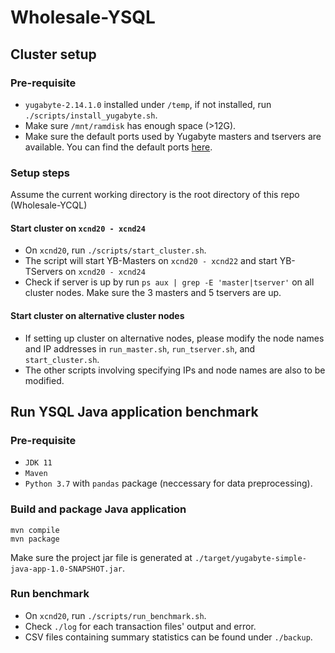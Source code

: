 # Wholesale-YSQL

## Cluster setup
### Pre-requisite
- `yugabyte-2.14.1.0` installed under `/temp`, if not installed, run `./scripts/install_yugabyte.sh`.
- Make sure `/mnt/ramdisk` has enough space (>12G).
- Make sure the default ports used by Yugabyte masters and tservers are available. You can find the default ports [here](https://docs.yugabyte.com/preview/reference/configuration/default-ports/).

### Setup steps
Assume the current working directory is the root directory of this repo (Wholesale-YCQL)
#### Start cluster on `xcnd20 - xcnd24`
- On `xcnd20`, run `./scripts/start_cluster.sh`.
- The script will start YB-Masters on `xcnd20 - xcnd22` and start YB-TServers on `xcnd20 - xcnd24`
- Check if server is up by run `ps aux | grep -E 'master|tserver'` on all cluster nodes. Make sure the 3 masters and 5 tservers are up.
#### Start cluster on alternative cluster nodes
- If setting up cluster on alternative nodes, please modify the node names and IP addresses in `run_master.sh`, `run_tserver.sh`, and `start_cluster.sh`.
- The other scripts involving specifying IPs and node names are also to be modified.

## Run YSQL Java application benchmark
### Pre-requisite
- `JDK 11`
- `Maven`
- `Python 3.7` with `pandas` package (neccessary for data preprocessing).

### Build and package Java application
```
mvn compile
mvn package
```
Make sure the project jar file is generated at `./target/yugabyte-simple-java-app-1.0-SNAPSHOT.jar`.

### Run benchmark
- On `xcnd20`, run `./scripts/run_benchmark.sh`.
- Check `./log` for each transaction files' output and error.
- CSV files containing summary statistics can be found under `./backup`.
